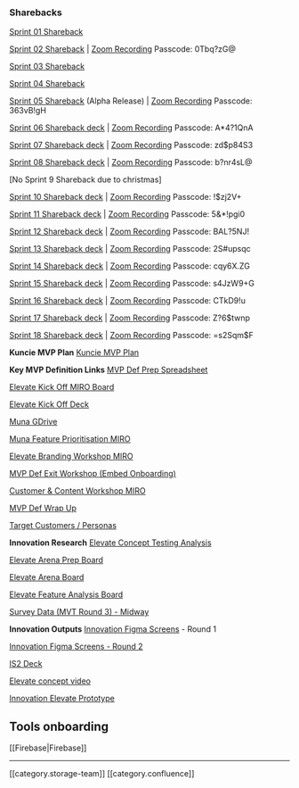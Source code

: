 
### Sharebacks
[Sprint 01 Shareback](https://docs.google.com/presentation/d/1tLBSsLXkaSt5rySniKeak2XGdUuE18UPtDKAUrLmUU8/edit#slide=id.g8fbf23c866_0_738)

[Sprint 02 Shareback](https://docs.google.com/presentation/d/1c3aW4JDE7UXO7sw4SDCbr2JWGb9tPX0MT-7Pi56YtBs/edit#slide=id.g9af3942afe_0_437) | [Zoom Recording](https://bcgdv.zoom.us/rec/share/NMfW1CgabOm4Hp0d-17gxAPmzlUJkkqaYdgp897obAw2Y3ogTvutMPiOCav7ZdVS.AqoKr-CZVEmh4fMu) Passcode: 0Tbq?zG@

[Sprint 03 Shareback](https://docs.google.com/presentation/d/1o_k_2iTHlzMPLGlvTxhVffFjnRpyWUD0ft4nuoOqNnc/edit#slide=id.ga0bc1e041e_3_0)

[Sprint 04 Shareback](https://docs.google.com/presentation/d/1qPsClRwDg0rtpJYwcTbrzWfGOxmibbNIuGgEw3yfH9Q/edit#slide=id.g973034d17f_0_591)

[Sprint 05 Shareback](https://docs.google.com/presentation/d/1SRzHFHSEKb5L2pgZ-ekESy5cEi3qN9Gf6nVH6J-fRZo/edit#slide=id.g9fd9254a90_0_3858) (Alpha Release) | [Zoom Recording](https://bcgdv.zoom.us/rec/share/wo6eFVtumx_l0kbNnm8SFJV72HfsYql_eTl-vgfkCZju7Jlo6MsgJvEmH3kliis.5RPjR2QAlf-oz9uP) Passcode: 363vB!gH

[Sprint 06 Shareback deck](https://docs.google.com/presentation/d/1ponWW0J9O3XALXJ9oOolBwE4uWXcoYLAKNdWW3-8wrU/edit) | [Zoom Recording](https://bcgdv.zoom.us/rec/share/6AsigJYt2-LJ7WxKJmKO1dX_aOvsbw294zdHNRaA9O-v9sPyrqG1YhSlonwDZSy7.Q98NaoSJNu_4Xk24) Passcode: A\*4?1QnA

[Sprint 07 Shareback deck](https://docs.google.com/presentation/d/1EyHVEl5314oSk82hGli_HhoN5QUqgf7qGy5e5uJ0F_Q/edit#slide=id.ga716684549_4_123) | [Zoom Recording](https://bcgdv.zoom.us/rec/share/vPdAxJ6I4T_7bfG7IO-i8feAAoyNGDfqemzWtKRiViGWADmveZTWB0ygWCIZj2fx.tkAc4dQ8jyS_N-SK) Passcode: zd$p84S3

[Sprint 08 Shareback deck](https://docs.google.com/presentation/d/1lMUMWe8tvt23C4LLe0fJM1CrLFNbl6_xauJoNUaFUKs/edit#slide=id.ga716684549_4_123) | [Zoom Recording](https://bcgdv.zoom.us/rec/share/ewBQQaw9nabH1FT4UoLmSQFtKZDTtDXk7PGjfG9Oa1_WdKFhyOLwQlvH7S0F5ROp.mFQ9yI5o8mKVqwGY) Passcode: b?nr4sL@

\[No Sprint 9 Shareback due to christmas]

[Sprint 10 Shareback deck](https://docs.google.com/presentation/d/1VHFgicgCrgKXY5mXjkxbOhwjFOs6TVxV-GAawGvn8d4/edit#slide=id.ga716684549_4_123) | [Zoom Recording](https://bcgdv.zoom.us/rec/share/H_yl16AEzbZujP663K5ZfQWXb3_1usmq7D9zsN-JM-8A9OLrZfcX9g431bauMVDi.5iC2WJidNexSzpdJ) Passcode: !$zj2V+

[Sprint 11 Shareback deck](https://docs.google.com/presentation/d/1LqWNZGS28EDDjoAe_tmToDZLFA0TzREK3UkEAq2dY6w/edit#slide=id.gb9c964b399_11_1091) | [Zoom Recording](https://bcgdv.zoom.us/rec/share/K8nSVNX3gtkus-YeJj7BCnQxU-ca5boBchUW-OkD-A66W0xDYiag3DuqbWWzcbWT.tfDx1zKN5PBOalUx) Passcode: 5&\*!pgi0

[Sprint 12 Shareback deck](https://docs.google.com/presentation/d/1cnfOsN1-45ffU9cIhs41_ZjtPWsBn3lJP5Joq3dalVw/edit#slide=id.ga716684549_4_123) | [Zoom Recording](https://bcgdv.zoom.us/rec/share/p5uv0HW8ncHJDuooMVsmwYkFctoSDNlxmhUGHW5uV_I7OvSuxfO_y6yC_uF5uiA0.1TU0OHpf8orK5fso) Passcode: BAL?5NJ!

[Sprint 13 Shareback deck](https://docs.google.com/presentation/d/1X-kWHRcB93uymPk0WMSD2j1KJp7ZIMsuX4j-lTWrmOo/edit#slide=id.gbf50d31ebc_0_0) | [Zoom Recording](https://bcgdv.zoom.us/rec/share/zu3jaap67_YXmyUA-jSSUMzfqFCz6WT36t5iopUKsZwM48tFxOsVaEmtXjIWnOWX.L4yX-0dYmBhyomBL) Passcode: 2S#upsqc

[Sprint 14 Shareback deck](https://docs.google.com/presentation/d/1A3ZxgtBRmzqUtS5_gUV71gZ7peNbpwOEe6z6QA1yfgE/edit#slide=id.gc710891aae_0_373) | [Zoom Recording](https://bcgdv.zoom.us/rec/share/Xed1v6h6OXqWXca-_izEawd86DZloYbaKbiseoA3hYwef36qWU8TbFbG0s7mlQxw.4FXTcT1RFcedgrpd) Passcode: cqy6X.ZG

[Sprint 15 Shareback deck](https://docs.google.com/presentation/d/1jUib0-SKpa1bwr5tnvE5BkiPY3l7FmRW3Ccd7DurPrY/edit#slide=id.ga716684549_4_123) | [Zoom Recording](https://bcgdv.zoom.us/rec/share/1PH61vpsf6ERGftvyti9o09ZEE7OswG3lyVPb-P1jdgtZrVI-nTIBM78Bv0SOYl8.zPBxaYfNVDmbY8B5) Passcode: s4JzW9+G

[Sprint 16 Shareback deck](https://docs.google.com/presentation/d/108DDJ8RPG9ddr9E4DksNgCmgehSin48J4jZc_OE809o/edit) | [Zoom Recording](https://bcgdv.zoom.us/rec/share/0N4b3t7SF_TLP4xtGnevG9dWGn--kYMAnmD4eCV-x2p2p7_rPddvE2Imh5yFY-Jc.dQBQByy0htQwdx7y) Passcode: CTkD9!u

[Sprint 17 Shareback deck](https://docs.google.com/presentation/d/1PzNgn3eqGetMbKtmtWpCdL4UF6U3HxsIsb4FS6zqSlU/edit#slide=id.ga716684549_4_123) | [Zoom Recording](https://bcgdv.zoom.us/rec/share/RzaGCm5HmKkVLHZwt33iobGLzqRjgpXUhlTJN9EMZ49H7XcdK_8NTNzHuJjSJwH1.3Cs1UAnsaMderseT) Passcode: Z?6$twnp

[Sprint 18 Shareback deck](https://docs.google.com/presentation/d/1op6177M0-HowJCpg9H-1KIpzfgM3ivyqLP_wj41ydjs/edit#slide=id.ga716684549_4_123) | [Zoom Recording](https://bcgdv.zoom.us/rec/share/VRWby1CKJNKWlEU_OOOnzGSlFhVaDkm8RWI1Syh8OcJbUj1BQUVsbJUU70rv0iiP.d20ht5X4nUk6tcni) Passcode: =s2Sqm$F

 **Kuncie MVP Plan** [Kuncie MVP Plan](https://docs.google.com/presentation/d/1gBeto4cQAviru1XVJxWXSsXRAmE_oYZz_eVFIK_ZLYE/edit#slide=id.g99506a70cf_0_680)

 **Key MVP Definition Links** [MVP Def Prep Spreadsheet](https://docs.google.com/spreadsheets/d/1FntOTkyE1X4bLFEAlXlpyMarQr5m50z6QNr0NYNtgbI/edit#gid=512036517)

[Elevate Kick Off MIRO Board](https://miro.com/app/board/o9J_koE826Q=/)

[Elevate Kick Off Deck](https://docs.google.com/presentation/d/1Y9E8Y5ZfLJkJZio4ihSnlGlqD6aaFX8TbiywcmusCy0/edit#slide=id.p1)

[Muna GDrive](https://drive.google.com/drive/u/0/folders/10Mu3Y9jxJAFk1TkoHh1t3Sk0jCJXsyZz)

[Muna Feature Prioritisation MIRO](https://miro.com/app/board/o9J_knh9LsU=/)

[Elevate Branding Workshop MIRO](https://miro.com/app/board/o9J_koPSzJQ=/)

[MVP Def Exit Workshop (Embed Onboarding)](https://docs.google.com/presentation/d/1Oh_IoyDmgVONCbqZvjOpwJRU2oHpW1NNUg6kqSYgtDo/edit#slide=id.g8fbf23c87c_0_0)

[Customer & Content Workshop MIRO](https://miro.com/app/board/o9J_kodUxJI=/)

[MVP Def Wrap Up](https://docs.google.com/presentation/d/1dZiJImGgSa7FrheOuWe3eEqyCeeCo5D-6Hetq3b9u28/edit?usp=sharing)

[Target Customers / Personas](https://docs.google.com/presentation/d/10EXhv9bVEWUSbRsGiyAMy9xXWul0a8hDuBY3nL2544I/edit#slide=id.g9011629710_0_0)

 **Innovation Research** [Elevate Concept Testing Analysis](https://miro.com/app/board/o9J_krhKE1s=/)

[Elevate Arena Prep Board](https://miro.com/app/board/o9J_krfFQU8=/)

[Elevate Arena Board](https://miro.com/app/board/o9J_krbyANc=/)

[Elevate Feature Analysis Board](https://miro.com/app/board/o9J_krs6pcM=/)

[Survey Data (MVT Round 3) - Midway](https://docs.google.com/spreadsheets/d/1VLt3o9CpgDG_8azr28pOe4ZY1H9LvEYhFjD8SPKdRwA/edit#gid=29779782)

 **Innovation Outputs** [Innovation Figma Screens](https://www.figma.com/file/IybK3InWe8dnlZGXM9xfDK/Muna-prototypes?node-id=0%3A1) - Round 1

[Innovation Figma Screens - Round 2](https://www.figma.com/file/4yNCdSTgGPj4rLCzgsZ6ET/Elevate-IS2?node-id=106%3A32)

[IS2 Deck](https://bcgdv.egnyte.com/dl/yXfWT8Nsl1)

[Elevate concept video](https://bcgdv.egnyte.com/dl/lMDBZvcUXS)

[Innovation Elevate Prototype](https://www.figma.com/proto/4yNCdSTgGPj4rLCzgsZ6ET/Elevate-IS2?node-id=111%3A19&scaling=scale-down)


## Tools onboarding
[[Firebase|Firebase]]



*****

[[category.storage-team]] 
[[category.confluence]] 
